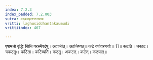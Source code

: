 ```yaml
---
index: 7.2.3
index_padded: 7.2.003
sutra: वदव्रजहलन्तस्याचः
vritti: laghusiddhantakaumudi
vrittiindex: 467

---
```

एषामचो वृद्धिः सिचि परस्मैपदेषु। अव्राजीत्। अव्रजिष्यत्॥ कटे वर्षावरणयोः॥ 11॥ कटति। चकाट। चकटतुः। कटिता। कटिष्यति। कटतु। अकटत्। कटेत्। कट्यात्॥